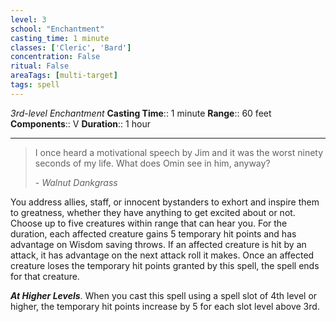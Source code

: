 ```yaml
---
level: 3
school: "Enchantment"
casting_time: 1 minute
classes: ['Cleric', 'Bard']
concentration: False
ritual: False
areaTags: [multi-target]
tags: spell
---
```


_3rd-level Enchantment_
**Casting Time**:: 1 minute
**Range**:: 60 feet
**Components**:: V
**Duration**:: 1 hour

---

>I once heard a motivational speech by Jim and it was the worst ninety seconds of my life. What does Omin see in him, anyway?
>
> \- _Walnut Dankgrass_

You address allies, staff, or innocent bystanders to exhort and inspire them to greatness, whether they have anything to get excited about or not. Choose up to five creatures within range that can hear you. For the duration, each affected creature gains 5 temporary hit points and has advantage on Wisdom saving throws. If an affected creature is hit by an attack, it has advantage on the next attack roll it makes. Once an affected creature loses the temporary hit points granted by this spell, the spell ends for that creature.


**_At Higher Levels_**. When you cast this spell using a spell slot of 4th level or higher, the temporary hit points increase by 5 for each slot level above 3rd.


